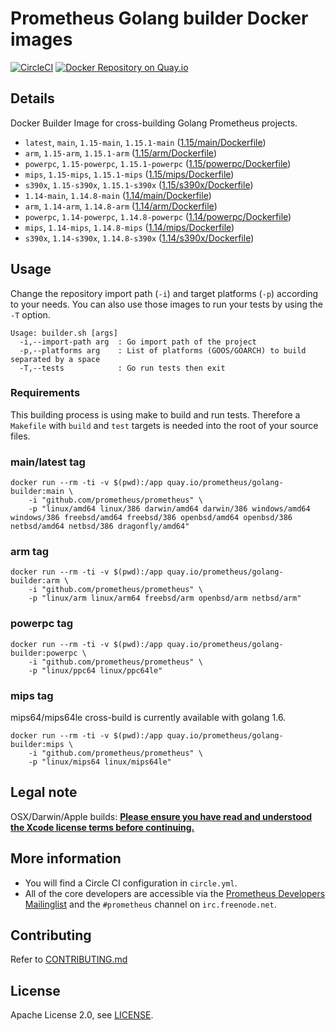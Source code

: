 # Prometheus Golang builder Docker images

[![CircleCI](https://circleci.com/gh/prometheus/golang-builder/tree/master.svg?style=shield)][circleci]
[![Docker Repository on Quay.io](https://quay.io/repository/prometheus/golang-builder/status)][quayio]

## Details

Docker Builder Image for cross-building Golang Prometheus projects.

- `latest`, `main`, `1.15-main`, `1.15.1-main` ([1.15/main/Dockerfile](1.15/main/Dockerfile))
- `arm`, `1.15-arm`, `1.15.1-arm` ([1.15/arm/Dockerfile](1.15/arm/Dockerfile))
- `powerpc`, `1.15-powerpc`, `1.15.1-powerpc` ([1.15/powerpc/Dockerfile](1.15/powerpc/Dockerfile))
- `mips`, `1.15-mips`, `1.15.1-mips` ([1.15/mips/Dockerfile](1.15/mips/Dockerfile))
- `s390x`, `1.15-s390x`, `1.15.1-s390x` ([1.15/s390x/Dockerfile](1.15/s390x/Dockerfile))
- `1.14-main`, `1.14.8-main` ([1.14/main/Dockerfile](1.14/main/Dockerfile))
- `arm`, `1.14-arm`, `1.14.8-arm` ([1.14/arm/Dockerfile](1.14/arm/Dockerfile))
- `powerpc`, `1.14-powerpc`, `1.14.8-powerpc` ([1.14/powerpc/Dockerfile](1.14/powerpc/Dockerfile))
- `mips`, `1.14-mips`, `1.14.8-mips` ([1.14/mips/Dockerfile](1.14/mips/Dockerfile))
- `s390x`, `1.14-s390x`, `1.14.8-s390x` ([1.14/s390x/Dockerfile](1.14/s390x/Dockerfile))

## Usage

Change the repository import path (`-i`) and target platforms (`-p`) according to your needs.
You can also use those images to run your tests by using the `-T` option.

```
Usage: builder.sh [args]
  -i,--import-path arg  : Go import path of the project
  -p,--platforms arg    : List of platforms (GOOS/GOARCH) to build separated by a space
  -T,--tests            : Go run tests then exit
```

### Requirements

This building process is using make to build and run tests.
Therefore a `Makefile` with `build` and `test` targets is needed into the root of your source files.

### main/latest tag

```
docker run --rm -ti -v $(pwd):/app quay.io/prometheus/golang-builder:main \
    -i "github.com/prometheus/prometheus" \
    -p "linux/amd64 linux/386 darwin/amd64 darwin/386 windows/amd64 windows/386 freebsd/amd64 freebsd/386 openbsd/amd64 openbsd/386 netbsd/amd64 netbsd/386 dragonfly/amd64"
```

### arm tag

```
docker run --rm -ti -v $(pwd):/app quay.io/prometheus/golang-builder:arm \
    -i "github.com/prometheus/prometheus" \
    -p "linux/arm linux/arm64 freebsd/arm openbsd/arm netbsd/arm"
```

### powerpc tag

```
docker run --rm -ti -v $(pwd):/app quay.io/prometheus/golang-builder:powerpc \
    -i "github.com/prometheus/prometheus" \
    -p "linux/ppc64 linux/ppc64le"
```

### mips tag

mips64/mips64le cross-build is currently available with golang 1.6.

```
docker run --rm -ti -v $(pwd):/app quay.io/prometheus/golang-builder:mips \
    -i "github.com/prometheus/prometheus" \
    -p "linux/mips64 linux/mips64le"
```

## Legal note

OSX/Darwin/Apple builds:
**[Please ensure you have read and understood the Xcode license
   terms before continuing.](https://www.apple.com/legal/sla/docs/xcode.pdf)**

## More information

  * You will find a Circle CI configuration in `circle.yml`.
  * All of the core developers are accessible via the [Prometheus Developers Mailinglist](https://groups.google.com/forum/?fromgroups#!forum/prometheus-developers) and the `#prometheus` channel on `irc.freenode.net`.

## Contributing

Refer to [CONTRIBUTING.md](CONTRIBUTING.md)

## License

Apache License 2.0, see [LICENSE](LICENSE).

[quayio]: https://quay.io/repository/prometheus/golang-builder
[circleci]: https://circleci.com/gh/prometheus/golang-builder

